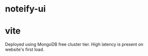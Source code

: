 ﻿# noteify-ui

# vite

Deployed using MongoDB free cluster tier. High latency is present on website's first load.
